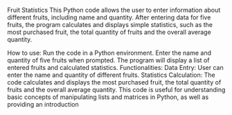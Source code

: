 Fruit Statistics
This Python code allows the user to enter information about different fruits, including name and quantity. After entering data for five fruits, the program calculates and displays simple statistics, such as the most purchased fruit, the total quantity of fruits and the overall average quantity.

How to use:
Run the code in a Python environment.
Enter the name and quantity of five fruits when prompted.
The program will display a list of entered fruits and calculated statistics.
Functionalities:
Data Entry: User can enter the name and quantity of different fruits.
Statistics Calculation: The code calculates and displays the most purchased fruit, the total quantity of fruits and the overall average quantity.
This code is useful for understanding basic concepts of manipulating lists and matrices in Python, as well as providing an introduction
